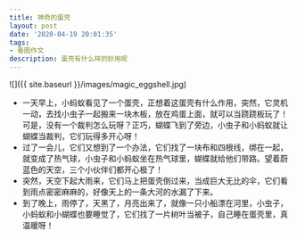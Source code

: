 ```yaml
---
title: 神奇的蛋壳
layout: post
date: '2020-04-19 20:01:35'
tags:
- 看图作文
description: 蛋壳有什么样的妙用呢
---
```


![]({{ site.baseurl }}/images/magic_eggshell.jpg)

* 一天早上，小蚂蚁看见了一个蛋壳，正想着这蛋壳有什么作用，突然，它灵机一动，去找小虫子一起搬来一块木板，放在鸡蛋上面，就可以当跷跷板玩了！可是，没有一个裁判怎么玩呀？正巧，蝴蝶飞到了旁边，小虫子和小蚂蚁就让蝴蝶当裁判，它们玩得多开心呀！
* 过了一会儿，它们又想到了一个办法，它们找了一块布和四根线，绑在一起，就变成了热气球，小虫子和小蚂蚁坐在热气球里，蝴蝶就给他们带路。望着蔚蓝色的天空，三个小伙伴们都开心极了！
* 突然，天空下起大雨来，它们马上把蛋壳倒过来，当成巨大无比的伞，它们看到雨点密密麻麻的，好像天上的一条大河的水漏了下来。
* 到了晚上，雨停了，天黑了，月亮出来了，就像一只小船漂在河里，小虫子，小蚂蚁和小蝴蝶也要睡觉了，它们找了一片树叶当被子，自己睡在蛋壳里，真温暖呀！
